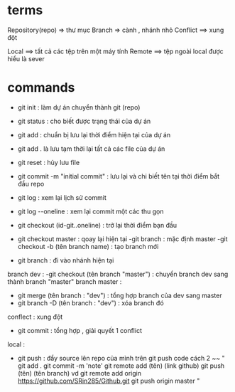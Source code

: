 # terms
Repository(repo) => thư mục
Branch  => cành , nhánh nhỏ
Conflict ==> xung đột 

Local ==> tất cả các tệp trên một máy tính
Remote ==> tệp ngoài local được hiểu là sever

# commands
- git init : làm dự  án chuyển thành git (repo)
- git status : cho biết được trạng thái của dự án
- git add : chuẩn bị lưu lại thời điểm hiện tại của dự án
- git add . là lưu tạm thời lại tất cả các file của dự án
- git reset : hủy lưu file 
- git commit -m "initial commit" : lưu lại và chi biết tên tại thời điểm bắt đầu repo
- git log : xem lại lịch sử commit
- git log --oneline : xem lại commit một các thu gọn
- git checkout (id-git..oneline)          : trở lại thời điểm bạn đầu

- git checkout master : qoay lại hiện tại
-git branch : mặc định master
-git checkout -b (tên branch name) : tạo branch mới 
- git branch : đi vào nhánh hiện tại

branch dev :
 -git checkout (tên branch "master") : chuyển branch dev sang thành branch "master"
branch master : 
- git merge (tên branch : "dev") : tổng hợp branch của dev sang master 
- git branch -D (tên branch : "dev") : xóa branch đó 

conflect : xung đột
- git commit : tổng hợp , giải quyết 1 conflict

local : 
- git push : đẩy source lên repo của mình trên git
push code cách 2  ~~
" git add . 
  git commit -m 'note'
  git remote add (tên)  (link github)
  git push (tên) (tên branch) 
  vd git remote add origin https://github.com/SRin285/Github.git
     git push origin master
"